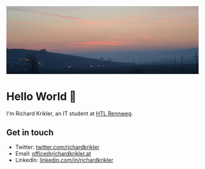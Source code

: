 [![Hello World 👋](https://raw.githubusercontent.com/RichardKrikler/richardkrikler/master/banner.jpg)][1]

# Hello World 👋

I'm Richard Krikler, an IT student at [HTL Rennweg][2].


## Get in touch

- Twitter: [twitter.com/richardkrikler][3]
- Email: [office@richardkrikler.at][4]
- LinkedIn: [linkedin.com/in/richardkrikler][5]



[1]: https://richardkrikler.at
[2]: https://www.htl.rennweg.at
[3]: https://twitter.com/richardkrikler
[4]: mailto:office@richardkrikler.at
[5]: https://www.linkedin.com/in/richardkrikler
